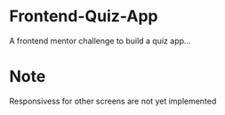 # Frontend-Quiz-App
A frontend mentor challenge to build a quiz app...

# Note
Responsivess for other screens are not yet implemented